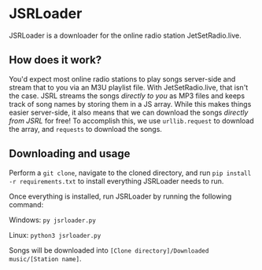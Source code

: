 # JSRLoader

JSRLoader is a downloader for the online radio station JetSetRadio.live. 

## How does it work?

You'd expect most online radio stations to play songs server-side and stream that to you via an M3U playlist file. With JetSetRadio.live, that isn't the case. JSRL streams the songs *directly to you* as MP3 files and keeps track of song names by storing them in a JS array. While this makes things easier server-side, it also means that we can download the songs *directly from JSRL* for free! To accomplish this, we use `urllib.request` to download the array, and `requests` to download the songs.

## Downloading and usage

Perform a `git clone`, navigate to the cloned directory, and run `pip install -r requirements.txt` to install everything JSRLoader needs to run.

Once everything is installed, run JSRLoader by running the following command:

Windows: `py jsrloader.py`

Linux: `python3 jsrloader.py`

Songs will be downloaded into `[Clone directory]/Downloaded music/[Station name]`.
